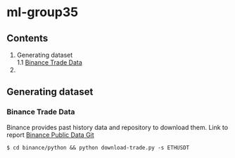 # ml-group35

## Contents
1. Generating dataset  
  1.1 [Binance Trade Data](#binance-trade-data)
2. 

## Generating dataset

### Binance Trade Data
Binance provides past history data and repository to download them. Link to report [Binance Public Data Git](https://github.com/binance/binance-public-data)
```
$ cd binance/python && python download-trade.py -s ETHUSDT
```